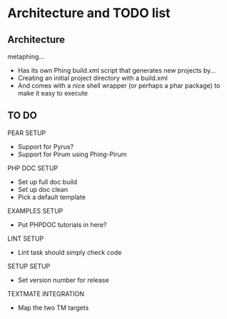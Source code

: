 # Architecture and TODO list

## Architecture

metaphing...

 * Has its own Phing build.xml script that generates new projects by...
 * Creating an initial project directory with a build.xml
 * And comes with a nice shell wrapper (or perhaps a phar package) to make it easy to execute

## TO DO

PEAR SETUP

  - Support for Pyrus?
  - Support for Pirum using Phing-Pirum
  
PHP DOC SETUP

  - Set up full doc build
  - Set up doc clean
  - Pick a default template

EXAMPLES SETUP

  - Put PHPDOC tutorials in here?

LINT SETUP

  - Lint task should simply check code

SETUP SETUP

  - Set version number for release

TEXTMATE INTEGRATION

  - Map the two TM targets
